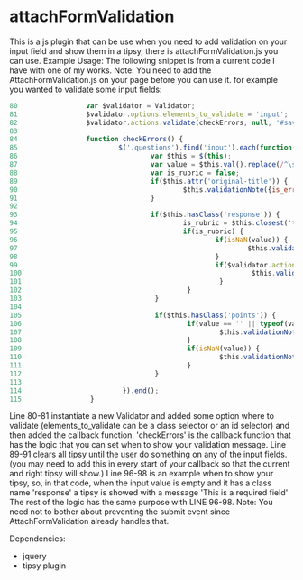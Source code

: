 attachFormValidation
====================
 This is a js plugin that can be use when you need to add validation on your input field and show them in a tipsy, there is attachFormValidation.js you can use.  Example Usage: 
 The following snippet is from a current code I have with one of my works.
Note: 
 You need to add the AttachFormValidation.js on your page before you can use it. for example you wanted to validate some input fields:  
 `````javascript
 80                 var $validator = Validator;
 81                 $validator.options.elements_to_validate = 'input';
 82                 $validator.actions.validate(checkErrors, null, '#save');
 83 
 84                 function checkErrors() {
 85                         $('.questions').find('input').each(function() {
 86                                 var $this = $(this);
 87                                 var value = $this.val().replace(/^\s+|\s+$/g,"");
 88                                 var is_rubric = false;
 89                                 if($this.attr('original-title')) {
 90                                         $this.validationNote({is_error : false});
 91                                 }
 92 
 93                                 if($this.hasClass('response')) {
 94                                         is_rubric = $this.closest('td').prev('td.question_rubric').find('input').is(':checked');
 95                                         if(is_rubric) {
 96                                                 if(isNaN(value)) {
 97                                                         $this.validationNote({msg : 'This field should be numeric.'});
 98                                                 }
 99                                                 if($validator.actions.isInteger(value) == false) {
100                                                         $this.validationNote({msg : 'This field should be an integer.'});
101                                                 }
102                                         }
103                                 }
104 
105                                 if($this.hasClass('points')) {
106                                         if(value == '' || typeof(value) == 'undefined') {
107                                                 $this.validationNote({msg : 'This is a required field.'});
108                                         }
109                                         if(isNaN(value)) {
110                                                 $this.validationNote({msg : 'This field should be numeric.'});
111                                         }
112                                 }
113 
114                         }).end();
115                 }
````` 
Line 80-81 instantiate a new Validator and added some option where to validate (elements_to_validate can be a class selector or an id selector) and then added the callback function.  'checkErrors' is the callback function that has the logic that you can set when to show your validation message. Line 89-91 clears all tipsy until the user do something on any of the input fields. (you may need to add this in every start of your callback so that the current and right tipsy will show.) Line 96-98 is an example when to show your tipsy, so, in that code, when the input value is empty and it has a class name 'response' a tipsy is showed with a message 'This is a required field' The rest of the logic has the same purpose with LINE 96-98.  Note: You need not to bother about preventing the submit event since AttachFormValidation already handles that. 

Dependencies:
* jquery
* tipsy plugin 
